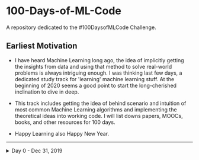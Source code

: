 # 100-Days-of-ML-Code
A repository dedicated to the #100DaysofMLCode Challenge.

## Earliest Motivation

* I have heard Machine Learning long ago, the idea of implicitly getting the insights from data and using that method to solve real-world problems is always intriguing enough. I was thinking last few days, a dedicated study track for 'learning' machine learning stuff. At the beginning of 2020 seems a good point to start the long-cherished inclination to dive in deep. 

* This track includes getting the idea of behind scenario and intuition of most common Machine Learning algorithms and implementing the theoretical ideas into working code. I will list downs papers, MOOCs, books, and other resources for 100 days. 

* Happy Learning also Happy New Year. 

---

<details>
 <summary> Day 0 - Dec 31, 2019 </summary>
  
  **Progress:** 
  
  1. Listed down some quality MOOCs to finish in this timeframe. 
  2. Got a high level introduction of AI-ML-DL. 
  3. Followed recent research trends in ML feild in twitter. 
  
  **Thoughts:**

  1. Math knowledge is very important and challenging to understand. 
  2. MOOCs are effective for fast learning. 
  
  **Link(s)**

  1. [Machine Learning for Software Engineers](https://github.com/nurakib/machine-learning-for-software-engineers)
  2. [The Mathematics of Machine Learning](https://towardsdatascience.com/the-mathematics-of-machine-learning-894f046c568)
  
</details>
